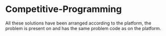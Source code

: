 # Competitive-Programming
All these solutions have been arranged according to the platform, the problem is present on and 
has the same problem code as on the platform.
